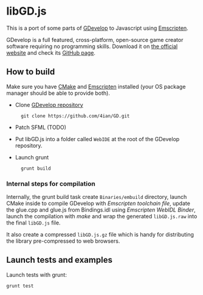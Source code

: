 libGD.js
========

This is a port of some parts of [GDevelop] to Javascript using [Emscripten].

GDevelop is a full featured, cross-platform, open-source game creator software requiring no programming skills. Download it on [the official website](http://compilgames.net) and check its [GitHub page](https://github.com/4ian/GD).

How to build
------------

Make sure you have [CMake](http://www.cmake.org/) and [Emscripten](https://github.com/kripken/emscripten) installed (your OS package manager should be able to provide both).

* Clone [GDevelop repository](https://github.com/4ian/GD)

        git clone https://github.com/4ian/GD.git

* Patch SFML (TODO)
* Put libGD.js into a folder called `WebIDE` at the root of the GDevelop repository.
* Launch grunt

        grunt build

### Internal steps for compilation

Internally, the grunt build task create `Binaries/embuild` directory, launch CMake inside to compile GDevelop with *Emscripten toolchain file*, update the glue.cpp and glue.js from Bindings.idl using *Emscripten WebIDL Binder*, launch the compilation with *make* and wrap the generated `libGD.js.raw` into the final `libGD.js` file.

It also create a compressed `libGD.js.gz` file which is handy for distributing the library pre-compressed to web browsers.

Launch tests and examples
-------------------------

Launch tests with grunt:

    grunt test

[GDevelop]: https://github.com/4ian/GD
[Emscripten]: https://github.com/kripken/emscripten
